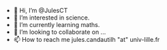 - 👋 Hi, I’m @JulesCT
- 👀 I’m interested in science.
- 🌱 I’m currently learning maths.
- 💞️ I’m looking to collaborate on ...
- 📫 How to reach me jules.candautilh "at" univ-lille.fr

<!---
JulesCT/JulesCT is a ✨ special ✨ repository because its `README.md` (this file) appears on your GitHub profile.
You can click the Preview link to take a look at your changes.
--->
